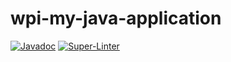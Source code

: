 # wpi-my-java-application
[![Javadoc](https://img.shields.io/badge/JavaDoc-Online-green)](https://YOUR-USERNAME.github.io/YOUR-REPO/javadoc/) [![Super-Linter](https://github.com/<OWNER>/<REPOSITORY>/actions/workflows/<WORKFLOW_FILE_NAME>/badge.svg)](https://github.com/marketplace/actions/super-linter)
